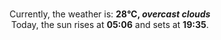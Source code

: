 <p  align="center"><br/>Currently, the weather is: <b> 28°C, <i>overcast clouds</i></b></br>Today, the sun rises at <b>05:06</b> and sets at <b>19:35</b>.</p>